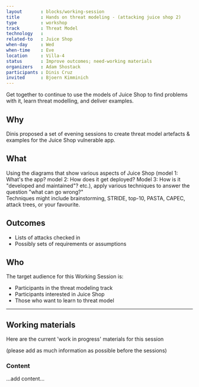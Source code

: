 ```yaml
---
layout       : blocks/working-session
title        : Hands on threat modeling - (attacking juice shop 2)
type         : workshop
track        : Threat Model
technology   :
related-to   : Juice Shop
when-day     : Wed
when-time    : Eve
location     : Villa-4
status       : Improve outcomes; need-working materials 
organizers   : Adam Shostack
participants : Dinis Cruz
invited      : Bjoern Kimminich
---
```


Get together to continue to use the models of Juice Shop to find problems with it, learn threat modelling, and deliver examples.

## Why

Dinis proposed a set of evening sessions to create threat model artefacts & examples for the Juice Shop vulnerable app.

## What

Using the diagrams that show various aspects of Juice Shop (model 1: What's the app?  model 2: How does it get deployed?  Model 3: How is it "developed and maintained"? etc.), apply various techniques to answer the question "what can go wrong?"  
Techniques might include brainstorming, STRIDE, top-10, PASTA, CAPEC, attack trees, or your favourite.

## Outcomes

- Lists of attacks checked in  
- Possibly sets of requirements or assumptions

## Who

The target audience for this Working Session is:

- Participants in the threat modeling track
- Participants interested in Juice Shop
- Those who want to learn to threat model

--- 

## Working materials

Here are the current 'work in progress' materials for this session 

(please add as much information as possible before the sessions)

### Content

...add content...

